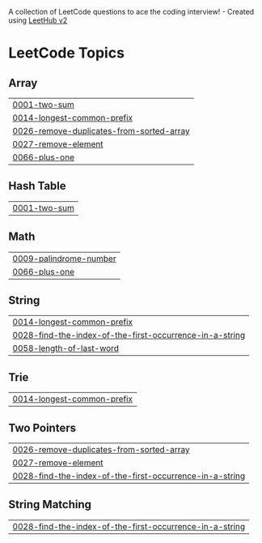 A collection of LeetCode questions to ace the coding interview! - Created using [LeetHub v2](https://github.com/arunbhardwaj/LeetHub-2.0)
<!---LeetCode Topics Start-->
# LeetCode Topics
## Array
|  |
| ------- |
| [0001-two-sum](https://github.com/muhammedfazall/LeetCode/tree/master/0001-two-sum) |
| [0014-longest-common-prefix](https://github.com/muhammedfazall/LeetCode/tree/master/0014-longest-common-prefix) |
| [0026-remove-duplicates-from-sorted-array](https://github.com/muhammedfazall/LeetCode/tree/master/0026-remove-duplicates-from-sorted-array) |
| [0027-remove-element](https://github.com/muhammedfazall/LeetCode/tree/master/0027-remove-element) |
| [0066-plus-one](https://github.com/muhammedfazall/LeetCode/tree/master/0066-plus-one) |
## Hash Table
|  |
| ------- |
| [0001-two-sum](https://github.com/muhammedfazall/LeetCode/tree/master/0001-two-sum) |
## Math
|  |
| ------- |
| [0009-palindrome-number](https://github.com/muhammedfazall/LeetCode/tree/master/0009-palindrome-number) |
| [0066-plus-one](https://github.com/muhammedfazall/LeetCode/tree/master/0066-plus-one) |
## String
|  |
| ------- |
| [0014-longest-common-prefix](https://github.com/muhammedfazall/LeetCode/tree/master/0014-longest-common-prefix) |
| [0028-find-the-index-of-the-first-occurrence-in-a-string](https://github.com/muhammedfazall/LeetCode/tree/master/0028-find-the-index-of-the-first-occurrence-in-a-string) |
| [0058-length-of-last-word](https://github.com/muhammedfazall/LeetCode/tree/master/0058-length-of-last-word) |
## Trie
|  |
| ------- |
| [0014-longest-common-prefix](https://github.com/muhammedfazall/LeetCode/tree/master/0014-longest-common-prefix) |
## Two Pointers
|  |
| ------- |
| [0026-remove-duplicates-from-sorted-array](https://github.com/muhammedfazall/LeetCode/tree/master/0026-remove-duplicates-from-sorted-array) |
| [0027-remove-element](https://github.com/muhammedfazall/LeetCode/tree/master/0027-remove-element) |
| [0028-find-the-index-of-the-first-occurrence-in-a-string](https://github.com/muhammedfazall/LeetCode/tree/master/0028-find-the-index-of-the-first-occurrence-in-a-string) |
## String Matching
|  |
| ------- |
| [0028-find-the-index-of-the-first-occurrence-in-a-string](https://github.com/muhammedfazall/LeetCode/tree/master/0028-find-the-index-of-the-first-occurrence-in-a-string) |
<!---LeetCode Topics End-->
